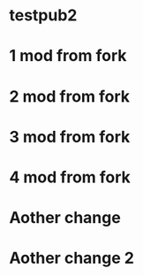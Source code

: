 # testpub2
# 1 mod from fork
# 2 mod from fork
# 3 mod from fork
# 4 mod from fork
# Aother change
# Aother change 2

